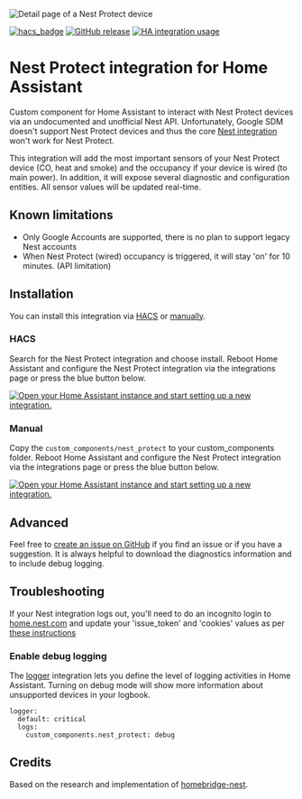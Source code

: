 ![Detail page of a Nest Protect device](https://user-images.githubusercontent.com/1424596/158192051-c4a49665-2675-4299-9abf-c0848623445a.png)

[![hacs_badge](https://img.shields.io/badge/HACS-Default-orange.svg)](https://github.com/hacs/integration)
[![GitHub release](https://img.shields.io/github/release/iMicknl/ha-nest-protect.svg)](https://GitHub.com/iMicknl/ha-nest-protect/releases/)
[![HA integration usage](https://img.shields.io/badge/dynamic/json?color=41BDF5&logo=home-assistant&label=integration%20usage&suffix=%20installs&cacheSeconds=15600&url=https://analytics.home-assistant.io/custom_integrations.json&query=$.nest_protect.total)](https://analytics.home-assistant.io/custom_integrations.json)

# Nest Protect integration for Home Assistant

Custom component for Home Assistant to interact with Nest Protect devices via an undocumented and unofficial Nest API. Unfortunately, Google SDM doesn't support Nest Protect devices and thus the core [Nest integration](https://www.home-assistant.io/integrations/nest/) won't work for Nest Protect.

This integration will add the most important sensors of your Nest Protect device (CO, heat and smoke) and the occupancy if your device is wired (to main power). In addition, it will expose several diagnostic and configuration entities. All sensor values will be updated real-time.

## Known limitations

- Only Google Accounts are supported, there is no plan to support legacy Nest accounts
- When Nest Protect (wired) occupancy is triggered, it will stay 'on' for 10 minutes. (API limitation)

## Installation

You can install this integration via [HACS](#hacs) or [manually](#manual).

### HACS

Search for the Nest Protect integration and choose install. Reboot Home Assistant and configure the Nest Protect integration via the integrations page or press the blue button below.

[![Open your Home Assistant instance and start setting up a new integration.](https://my.home-assistant.io/badges/config_flow_start.svg)](https://my.home-assistant.io/redirect/config_flow_start/?domain=nest_protect)


### Manual

Copy the `custom_components/nest_protect` to your custom_components folder. Reboot Home Assistant and configure the Nest Protect integration via the integrations page or press the blue button below.

[![Open your Home Assistant instance and start setting up a new integration.](https://my.home-assistant.io/badges/config_flow_start.svg)](https://my.home-assistant.io/redirect/config_flow_start/?domain=nest_protect)



## Advanced

Feel free to [create an issue on GitHub](https://github.com/iMicknl/ha-nest-protect/issues/new/choose) if you find an issue or if you have a suggestion. It is always helpful to download the diagnostics information and to include debug logging.

## Troubleshooting

If your Nest integration logs out, you'll need to do an incognito login to [home.nest.com](https://home.nest.com) and update your 'issue_token' and 'cookies' values as per [these instructions](https://github.com/iMicknl/ha-nest-protect/tree/beta?tab=readme-ov-file#retrieving-issue_token-and-cookies)

### Enable debug logging

The [logger](https://www.home-assistant.io/integrations/logger/) integration lets you define the level of logging activities in Home Assistant. Turning on debug mode will show more information about unsupported devices in your logbook.

```
logger:
  default: critical
  logs:
    custom_components.nest_protect: debug
```

## Credits

Based on the research and implementation of [homebridge-nest](https://github.com/chrisjshull/homebridge-nest).
